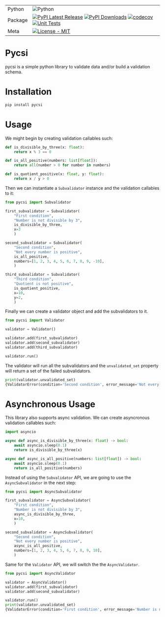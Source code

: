 | | |
| --- | --- |
| Python| ![Python](https://img.shields.io/pypi/pyversions/pycsi) |
| Package | [![PyPI Latest Release](https://img.shields.io/pypi/v/pycsi.svg)](https://pypi.org/project/pycsi/) [![PyPI Downloads](https://img.shields.io/pypi/dm/pycsi.svg?label=PyPI%20downloads)](https://pypi.org/project/pycsi/) [![codecov](https://codecov.io/gh/EM51641/csi/graph/badge.svg?token=K1VoKFacbb)](https://codecov.io/gh/EM51641/csi) [![Unit Tests](https://github.com/EM51641/csi/actions/workflows/unit.yaml/badge.svg)](https://github.com/EM51641/csi/actions/workflows/unit.yaml)|
| Meta | [![License - MIT](https://img.shields.io/pypi/l/pycsi.svg)](https://github.com/EM51641/csi/blob/main/LICENSE)|

# Pycsi

pycsi is a simple python library to validate data and/or build a validation schema.

# Installation

```bash
pip install pycsi
```

# Usage
We might begin by creating validation callables such:
    
```python
def is_divisible_by_three(x: float):
    return x % 3 == 0

def is_all_positive(numbers: list[float]):
    return all(number > 0 for number in numbers)

def is_quotient_positive(x: float, y: float):
    return x / y > 0

```

Then we can instantiate a ```Subvalidator``` instance and  the validation callables to it:

```python
from pycsi import Subvalidator

first_subvalidator = Subvalidator(
    "First condition",
    "Number is not divisible by 3",
    is_divisible_by_three,
    x=3
    )

second_subvalidator = Subvalidator(
    "Second condition",
    "Not every number is positive",
    is_all_positive,
    numbers=[1, 2, 3, 4, 5, 6, 7, 8, 9, -10],
    )

third_subvalidator = Subvalidator(
    "Third condition",
    "Quotient is not positive",
    is_quotient_positive,
    x=10,
    y=2,
    )
```

Finally we can create a validator object and add the subvalidators to it.

```python
from pycsi import Validator

validator = Validator()

validator.add(first_subvalidator)
validator.add(second_subvalidator)
validator.add(third_subvalidator)

validator.run()
```

The validator will run all the subvalidators and the `unvalidated_set` property will return a set of the failed subvalidators.
```python
print(validator.unvalidated_set)
{ValidatorError(condition='Second condition', error_message='Not every number is positive')}
```

# Asynchronous Usage

This library also supports async validation. We can create asyncronous validation callables such:

```python
import asyncio

async def async_is_divisible_by_three(x: float) -> bool:
    await asyncio.sleep(0.1)
    return is_divisible_by_three(x)

async def async_is_all_positive(numbers: list[float]) -> bool:
    await asyncio.sleep(0.1)
    return is_all_positive(numbers)
```

Instead of using the ```Subvalidator``` API, we are going to use the ```AsyncSubvalidator``` in the next step:

```python
from pycsi import AsyncSubvalidator

first_subvalidator = AsyncSubvalidator(
    "First condition",
    "Number is not divisible by 3",
    async_is_divisible_by_three,
    x=10,
    )

second_subvalidator = AsyncSubvalidator(
    "Second condition",
    "Not every number is positive",
    async_is_all_positive,
    numbers=[1, 2, 3, 4, 5, 6, 7, 8, 9, 10],
    )
```

Same for the ```Validator``` API, we will switch the the ```AsyncValidator```.

```python
from pycsi import AsyncValidator

validator = AsyncValidator()
validator.add(first_subvalidator)
validator.add(second_subvalidator)

validator.run()
print(validator.unvalidated_set)
{ValidatorError(condition='First condition', error_message='Number is not divisible by 3')}
```
